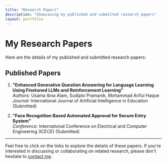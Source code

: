 ```yaml
---
title: "Research Papers"
description: "Showcasing my published and submitted research papers"
layout: portfolio
---
```


# My Research Papers

Here are the details of my published and submitted research papers:

## Published Papers
1. **"Enhanced Generative Question Answering for Language Learning Using Finetuned LLMs and Reinforcement Learning"**  
   _Authors:_ Usama Ibna Alam, Sudipto Pramanik, Mohammad Ariful Haque  
   _Journal:_ International Journal of Artificial Intelligence in Education (Submitted)

2. **"Face Recognition Based Automated Approval for Secure Entry System"**  
   _Conference:_ International Conference on Electrical and Computer Engineering (ICECE) (Submitted)

---

Feel free to click on the links to explore the details of these papers. If you're interested in discussing or collaborating on related research, please don't hesitate to [contact me](mailto:usama11803025@gmail.com).
